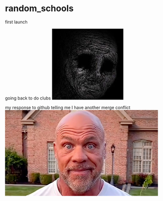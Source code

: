 # random_schools
first launch

going back to do clubs
![](real.jpg)



my response to github telling me I have another merge conflict
![](kurt_angle_meme.jpg)
